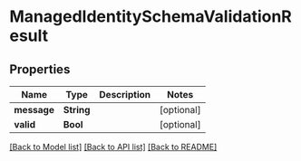 # ManagedIdentitySchemaValidationResult

## Properties
Name | Type | Description | Notes
------------ | ------------- | ------------- | -------------
**message** | **String** |  | [optional] 
**valid** | **Bool** |  | [optional] 

[[Back to Model list]](../README.md#documentation-for-models) [[Back to API list]](../README.md#documentation-for-api-endpoints) [[Back to README]](../README.md)


